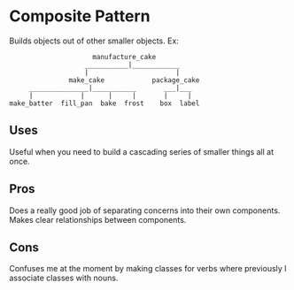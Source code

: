 # Composite Pattern
Builds objects out of other smaller objects. Ex:
```
                     manufacture_cake
                   ___________|____________
                   |                      |
               make_cake            package_cake
     _______________|___________       ___|___
     |            |      |     |       |     |
make_batter  fill_pan  bake  frost    box  label
```

## Uses
Useful when you need to build a cascading series of smaller things all at once.

## Pros
Does a really good job of separating concerns into their own components. Makes clear relationships between components.

## Cons
Confuses me at the moment by making classes for verbs where previously I associate classes with nouns.
